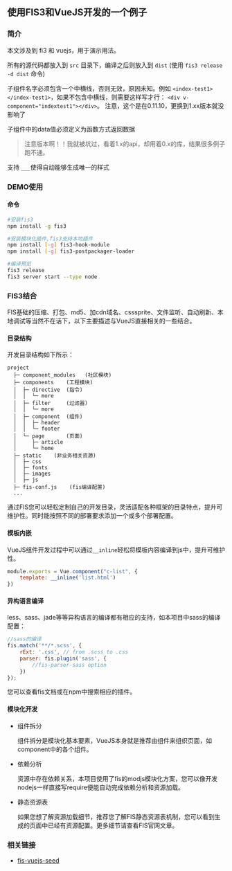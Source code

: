 ## 使用FIS3和VueJS开发的一个例子

### 简介

本文涉及到 fi3 和 vuejs，用于演示用法。

所有的源代码都放入到 `src` 目录下，编译之后则放入到 `dist` (使用 `fis3 release -d dist` 命令)

子组件名字必须包含一个中横线，否则无效，原因未知。例如 `<index-test1></index-test1>`，如果不包含中横线，则需要这样写才行： `<div v-component="indextest1"></div>`。 注意，这个是在0.11.10，更换到1.xx版本就没影响了

子组件中的data值必须定义为函数方式返回数据

> 注意版本啊！！我就被坑过，看着1.x的api，却用着0.x的库，结果很多例子跑不通。

支持 `___`使得自动能够生成唯一的样式

 
### DEMO使用

#### 命令

```bash
#安装fis3
npm install -g fis3

#安装模块化插件,fis3支持本地插件
npm install [-g] fis3-hook-module
npm install [-g] fis3-postpackager-loader

#编译预览
fis3 release
fis3 server start --type node

```

### FIS3结合

FIS基础的压缩、打包、md5、加cdn域名、csssprite、文件监听、自动刷新、本地调试等当然不在话下，以下主要描述与VueJS直接相关的一些结合。

#### 目录结构

开发目录结构如下所示：

```
project
  ├─ component_modules   (社区模块)  
  ├─ components    (工程模块)
  │  ├─ directive  (指令)
  │  │  └─ more
  │  ├─ filter     (过滤器)
  │  │  └─ more
  │  ├─ component  (组件)
  │  │  ├─ header
  │  │  └─ footer
  │  └─ page       (页面)
  │     ├─ article
  │     └─ home
  ├─ static    (非业务相关资源)
  │  ├─ css  
  │  ├─ fonts  
  │  ├─ images  
  │  ├─ js
  ├─ fis-conf.js    (fis编译配置)
  ...
```
通过FIS您可以轻松定制自己的开发目录，灵活适配各种框架的目录特点，提升可维护性。同时能按照不同的部署要求添加一个或多个部署配置。

#### 模板内嵌

VueJS组件开发过程中可以通过`__inline`轻松将模板内容编译到js中，提升可维护性。

```javascript
module.exports = Vue.component("c-list", {
    template: __inline('list.html')
})
```

#### 异构语言编译

less、sass、jade等等异构语言的编译都有相应的支持，如本项目中sass的编译配置：

```javascript
//sass的编译
fis.match('**/*.scss', {
    rExt: '.css', // from .scss to .css
    parser: fis.plugin('sass', {
        //fis-parser-sass option
    })
});
```
您可以查看fis文档或在npm中搜索相应的插件。

#### 模块化开发
 
 - 组件拆分
   
   组件拆分是模块化基本要素，VueJS本身就是推荐由组件来组织页面，如component中的各个组件。

 - 依赖分析
   
   资源中存在依赖关系，本项目使用了fis的modjs模块化方案，您可以像开发nodejs一样直接写require便能自动完成依赖分析和资源加载。

 - 静态资源表
   
   如果您想了解资源加载细节，推荐您了解FIS静态资源表机制，您可以看到生成的页面中已经有资源配置。更多细节请查看FIS官网文章。



### 相关链接

 - [fis-vuejs-seed](https://github.com/zhangtao07/fis-vuejs-seed)

